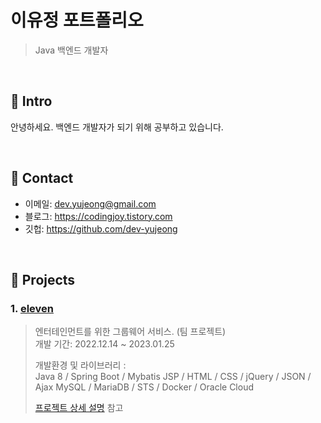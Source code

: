 # 이유정 포트폴리오
>Java 백엔드 개발자

</br>

## :pushpin: Intro
안녕하세요. 백엔드 개발자가 되기 위해 공부하고 있습니다. 

</br>

## :pushpin: Contact
- 이메일: dev.yujeong@gmail.com
- 블로그: https://codingjoy.tistory.com
- 깃헙: https://github.com/dev-yujeong

</br>

## :pushpin: Projects
### 1. [eleven](https://github.com/dev-yujeong/eleven)
>엔터테인먼트를 위한 그룹웨어 서비스. (팀 프로젝트)  
>개발 기간: 2022.12.14 ~ 2023.01.25
>  
>개발환경 및 라이브러리 :  
>Java 8 / Spring Boot / Mybatis
>JSP / HTML / CSS / jQuery / JSON / Ajax
>MySQL / MariaDB / STS / Docker / Oracle Cloud 
>  
>[프로젝트 상세 설명](https://github.com/dev-yujeong/eleven) 참고
